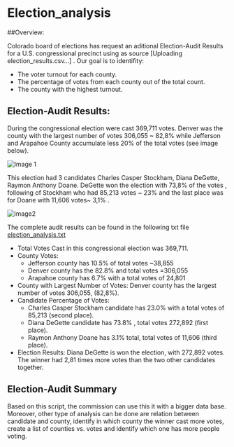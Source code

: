# Election_analysis

##Overview:

Colorado board of elections has request an aditional Election-Audit Results for a U.S. congressional precinct using as source [Uploading election_results.csv…]
. Our goal is to identifity:

- The voter turnout for each county.
- The percentage of votes from each county out of the total count.
- The county with the highest turnout.

## Election-Audit Results:

During the congressional election were cast 369,711 votes. Denver was the county with the largest number of votes 306,055 ~ 82,8% while Jefferson and Arapahoe County accumulate less 20% of the total votes (see image below).

![Image 1](https://user-images.githubusercontent.com/120151872/212203512-bedd053a-67ca-4d16-824e-1089319160c1.PNG)

This election had 3 candidates  Charles Casper Stockham,  Diana DeGette, Raymon Anthony Doane. DeGette won the election with 73,8% of the votes , following of Stockham who had 85,213 votes ~ 23%  and the last place was for Doane with 11,606 votes~ 3,1% . 

![image2](https://user-images.githubusercontent.com/120151872/212204443-16a1b388-79ca-4bff-a62b-b1045423e4cc.PNG)

The complete audit results  can be found in the following txt file [election_analysis.txt](https://github.com/majo84ec/Election_analysis/files/10407146/election_analysis.txt)

- Total Votes Cast in this congressional election was 369,711.
- County Votes:
  * Jefferson county has 10.5% of total votes ~38,855
  *  Denver county has the 82.8% and total votes =306,055
  *  Arapahoe county has 6.7%  with a total votes of 24,801 
- County with Largest Number of Votes: Denver county has the largest number of votes 306,055, (82,8%).
- Candidate Percentage of Votes:
    * Charles Casper Stockham candidate has 23.0%  with a total votes of 85,213 (second place).
    * Diana DeGette candidate has 73.8% , total votes 272,892 (first place).
    * Raymon Anthony Doane has 3.1% total, total votes of 11,606 (third place).
- Election Results: Diana DeGette is won the election, with 272,892 votes. The winner had 2,81 times more votes than the two other candidates together.

## Election-Audit Summary
Based on this script, the commission can use this it with a bigger data base. Moreover, other type of analysis can be done are relation between candidate and county, identify in which county the winner cast more votes, create a list of counties vs. votes and identify which one has more people voting.


